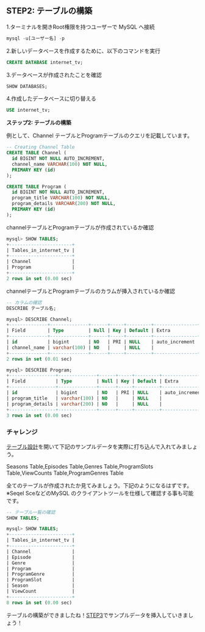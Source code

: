 ## STEP2: テーブルの構築

1.ターミナルを開きRoot権限を持つユーザーで MySQL へ接続

```jsx
mysql -u[ユーザー名] -p
```

2.新しいデータベースを作成するために、以下のコマンドを実行

```sql
CREATE DATABASE internet_tv;
```

3.データベースが作成されたことを確認

```sql
SHOW DATABASES;
```

4.作成したデータベースに切り替える

```sql
USE internet_tv;
```

****ステップ2: テーブルの構築****

例として、Channel テーブルとProgramテーブルのクエリを記載しています。

```sql
-- Creating Channel Table
CREATE TABLE Channel (
  id BIGINT NOT NULL AUTO_INCREMENT,
  channel_name VARCHAR(100) NOT NULL,
  PRIMARY KEY (id)
);

CREATE TABLE Program (
  id BIGINT NOT NULL AUTO_INCREMENT,
  program_title VARCHAR(100) NOT NULL,
  program_details VARCHAR(200) NOT NULL,
  PRIMARY KEY (id)
);
```

channelテーブルとProgramテーブルが作成されているか確認

```sql
mysql> SHOW TABLES;
+-----------------------+
| Tables_in_internet_tv |
+-----------------------+
| Channel               |
| Program               |
+-----------------------+
2 rows in set (0.00 sec)
```

channelテーブルとProgramテーブルのカラムが挿入されているか確認
```sql
-- カラムの確認
DESCRIBE テーブル名;

```

```sql
mysql> DESCRIBE Channel;
+--------------+--------------+------+-----+---------+----------------+
| Field        | Type         | Null | Key | Default | Extra          |
+--------------+--------------+------+-----+---------+----------------+
| id           | bigint       | NO   | PRI | NULL    | auto_increment |
| channel_name | varchar(100) | NO   |     | NULL    |                |
+--------------+--------------+------+-----+---------+----------------+
2 rows in set (0.01 sec)

mysql> DESCRIBE Program;
+-----------------+--------------+------+-----+---------+----------------+
| Field           | Type         | Null | Key | Default | Extra          |
+-----------------+--------------+------+-----+---------+----------------+
| id              | bigint       | NO   | PRI | NULL    | auto_increment |
| program_title   | varchar(100) | NO   |     | NULL    |                |
| program_details | varchar(200) | NO   |     | NULL    |                |
+-----------------+--------------+------+-----+---------+----------------+
3 rows in set (0.00 sec)
```

### チャレンジ

[テーブル設計](/database_design/table_design.md)を開いて下記のサンプルデータを実際に打ち込んで入れてみましょう。

Seasons Table,Episodes Table,Genres Table,ProgramSlots Table,ViewCounts Table,ProgramGenres Table

全てのテーブルが作成されたか見てみましょう。下記のようになるはずです。
※Seqel SceなどのMySQL のクライアントツールを仕様して確認する事も可能です。


```sql
-- テーブル一覧の確認
SHOW TABLES;
```

```sql
mysql> SHOW TABLES;
+-----------------------+
| Tables_in_internet_tv |
+-----------------------+
| Channel               |
| Episode               |
| Genre                 |
| Program               |
| ProgramGenre          |
| ProgramSlot           |
| Season                |
| ViewCount             |
+-----------------------+
8 rows in set (0.00 sec)
```

テーブルの構築ができましたね！[STEP3](step3.md)でサンプルデータを挿入していきましょう！
